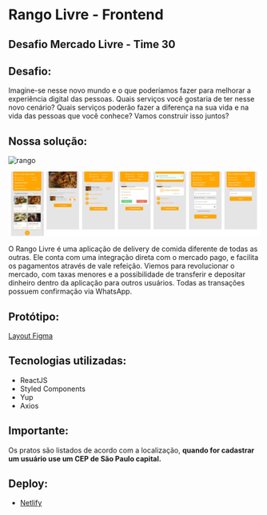 # Rango Livre - Frontend

## Desafio Mercado Livre - Time 30

## Desafio:

Imagine-se nesse novo mundo e o que poderíamos fazer para melhorar a experiência digital das pessoas. Quais serviços você gostaria de ter nesse novo cenário? Quais serviços poderão fazer a diferença na sua vida e na vida das pessoas que você conhece? Vamos construir isso juntos?

## Nossa solução: 

![rango](https://user-images.githubusercontent.com/48728541/86552012-1f66a980-bf1d-11ea-8348-309563ee4529.png)

<p align=center>
<img src=".github/image.jpg"/>
<p>

O Rango Livre é uma aplicação de delivery de comida diferente de todas as outras. Ele conta com uma integração direta com o mercado pago, e facilita os pagamentos através de vale refeição. Viemos para revolucionar o mercado, com taxas menores e a possibilidade de transferir e depositar dinheiro dentro da aplicação para outros usuários. Todas as transações possuem confirmação via WhatsApp.

## Protótipo: 

[Layout Figma](https://www.figma.com/file/UwPUsQBI3WySbAbv9QXIBD/Rango-Livre?node-id=0%3A1)

## Tecnologias utilizadas:

- ReactJS
- Styled Components
- Yup
- Axios

## Importante:

Os pratos são listados de acordo com a localização, **quando for cadastrar um usuário use um CEP de São Paulo capital.**

## Deploy:

- [Netlify](https://rangolivre.netlify.app/)


